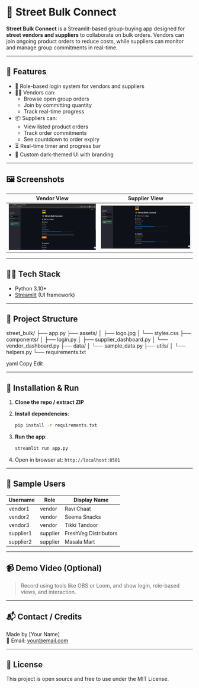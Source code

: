 # 🛒 Street Bulk Connect

**Street Bulk Connect** is a Streamlit-based group-buying app designed for **street vendors and suppliers** to collaborate on bulk orders. Vendors can join ongoing product orders to reduce costs, while suppliers can monitor and manage group commitments in real-time.

---

## 🚀 Features

- 🔐 Role-based login system for vendors and suppliers
- 🧑‍🍳 Vendors can:
  - Browse open group orders
  - Join by committing quantity
  - Track real-time progress
- 📦 Suppliers can:
  - View listed product orders
  - Track order commitments
  - See countdown to order expiry
- ⏳ Real-time timer and progress bar
- 🎨 Custom dark-themed UI with branding

---

## 🖼️ Screenshots

| Vendor View | Supplier View |
|-------------|---------------|
| ![vendor](assets/screenshot_vendor.png) | ![supplier](assets/screenshot_supplier.png) |

---

## 🧑‍💻 Tech Stack

- Python 3.10+
- [Streamlit](https://streamlit.io/) (UI framework)

---

## 📁 Project Structure

street_bulk/
├── app.py
├── assets/
│ ├── logo.jpg
│ └── styles.css
├── components/
│ ├── login.py
│ ├── supplier_dashboard.py
│ └── vendor_dashboard.py
├── data/
│ └── sample_data.py
├── utils/
│ └── helpers.py
└── requirements.txt

yaml
Copy
Edit

---

## 🔧 Installation & Run

1. **Clone the repo / extract ZIP**
2. **Install dependencies**:
    ```bash
    pip install -r requirements.txt
    ```
3. **Run the app**:
    ```bash
    streamlit run app.py
    ```

4. Open in browser at: `http://localhost:8501`

---

## 🧪 Sample Users

| Username   | Role     | Display Name         |
|------------|----------|----------------------|
| vendor1    | vendor   | Ravi Chaat           |
| vendor2    | vendor   | Seema Snacks         |
| vendor3    | vendor   | Tikki Tandoor        |
| supplier1  | supplier | FreshVeg Distributors|
| supplier2  | supplier | Masala Mart          |

---

## 📹 Demo Video (Optional)
> Record using tools like OBS or Loom, and show login, role-based views, and interaction.

---

## 📬 Contact / Credits

Made by [Your Name]  
📧 Email: your@email.com

---

## 📝 License

This project is open source and free to use under the MIT License.
